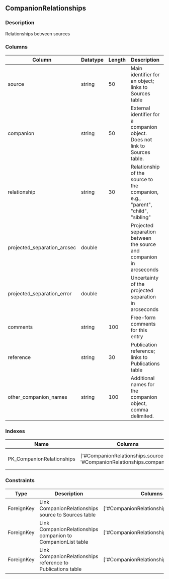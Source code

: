 ## CompanionRelationships
### Description
Relationships between sources
### Columns
| Column | Datatype | Length | Description | UCD | Nullable |
| --- | --- | --- | --- | --- | --- |
| source | string | 50 | Main identifier for an object; links to Sources table | meta.id;meta.main | False |
| companion | string | 50 | External identifier for a companion object. Does not link to Sources table. | meta.id | False |
| relationship | string | 30 | Relationship of the source to the companion, e.g., "parent", "child", "sibling" |  | False |
| projected_separation_arcsec | double |  | Projected separation between the source and companion in arcseconds | pos.angDistance | True |
| projected_separation_error | double |  | Uncertainty of the projected separation in arcseconds | stat.error;pos.angDistance | True |
| comments | string | 100 | Free-form comments for this entry | meta.note | True |
| reference | string | 30 | Publication reference; links to Publications table | meta.ref | False |
| other_companion_names | string | 100 | Additional names for the companion object, comma delimited. | meta.id | True |

### Indexes
| Name | Columns | Description |
| --- | --- | --- |
| PK_CompanionRelationships | ['#CompanionRelationships.source', '#CompanionRelationships.companion'] | Primary key for CompanionRelationships table |

### Constraints
| Type | Description | Columns | Referenced Columns |
| --- | --- | --- | --- |
| ForeignKey | Link CompanionRelationships source to Sources table | ['#CompanionRelationships.source'] | ['#Sources.source'] |
| ForeignKey | Link CompanionRelationships companion to CompanionList table | ['#CompanionRelationships.companion'] | ['#CompanionList.companion'] |
| ForeignKey | Link CompanionRelationships reference to Publications table | ['#CompanionRelationships.reference'] | ['#Publications.reference'] |

